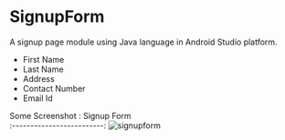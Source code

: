 # SignupForm

A signup page module using Java language in Android Studio platform.

- First Name
- Last Name
- Address
- Contact Number
- Email Id

Some Screenshot :
Signup Form             
:-------------------------:
![signupform](https://raw.githubusercontent.com/diveshthapa/SignupForm/master/signupform.png)
